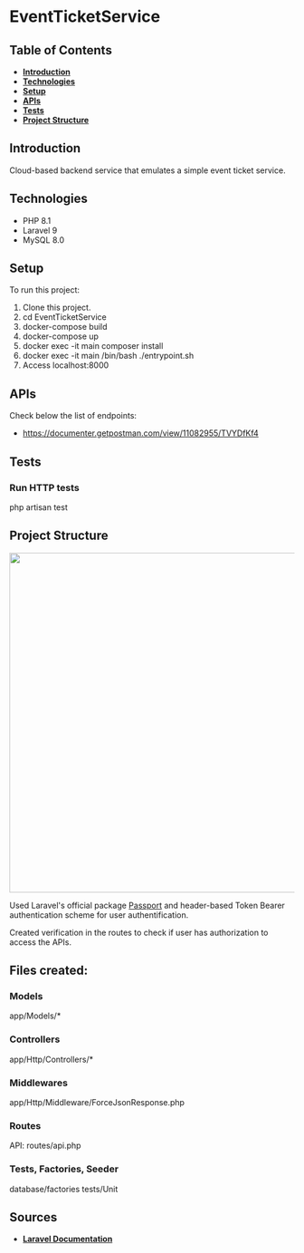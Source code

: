 # EventTicketService

## Table of Contents
- **[Introduction](#introduction)**
- **[Technologies](#technologies)**
- **[Setup](#setup)**
- **[APIs](#apis)**
- **[Tests](#tests)**
- **[Project Structure](#project-structure)**


## Introduction
Cloud-based backend service that emulates a simple event ticket service. 


## Technologies
- PHP 8.1
- Laravel 9
- MySQL 8.0


## Setup
To run this project:
1. Clone this project.
2. cd EventTicketService
3. docker-compose build
4. docker-compose up
5. docker exec -it main composer install
6. docker exec -it main /bin/bash ./entrypoint.sh
7. Access localhost:8000

## APIs
Check below the list of endpoints:
* https://documenter.getpostman.com/view/11082955/TVYDfKf4


## Tests

### Run HTTP tests
php artisan test


## Project Structure
<p><img src="Class_Diagram.png" width="600"></p>

Used Laravel's official package [Passport](https://laravel.com/docs/9.x/passport) and header-based Token Bearer authentication scheme for user authentification.

Created verification in the routes to check if user has authorization to access the APIs.



## Files created:

### Models
app/Models/*

### Controllers
app/Http/Controllers/*

### Middlewares
app/Http/Middleware/ForceJsonResponse.php


### Routes
API: routes/api.php

### Tests, Factories, Seeder
database/factories
tests/Unit


## Sources
- **[Laravel Documentation](https://laravel.com/docs)**
